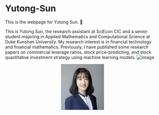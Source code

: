# Yutong-Sun
This is the webpage for Yutong Sun. :apple:

This is Yutong Sun, the research assistant at SciEcon CIC and a senior student majoring in Applied Mathematics and Computational Science at Duke Kunshan University. My research interest is in financial technology and financial mathematics. Previously, I have published some research papers on commercial leverage ratios, stock price-predicting, and stock quantitative investment strategy using machine learning models. ![image](https://user-images.githubusercontent.com/101320082/200345195-fefd3e98-cfbf-4a2a-af7f-77627cf85701.png)



<div align=center><img width="140" height="150" src="https://github.com/Rising-Stars-by-Sunshine/Yutong-Sun/blob/main/image/yutong%20sun.png"/>



